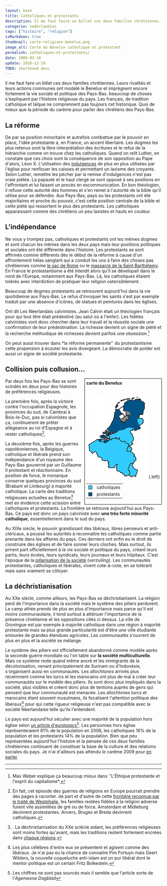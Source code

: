```yaml
---
layout: base
title: Catholiques et protestants
description: Il me faut faire un billet ces deux familles chrétiennes. Leurs rivalités et leurs actions communes ont modelé le Benelux et imprègnent encore fortement la 
categorie: nederlandjes
tags: ["histoire", "religion"]
isMarkdown: true
thumbnail: carte-religions-benelux.png
image_alt: Carte du Benelux catholique et protestant
permalink: catholiques-et-protestants/
date: 2009-03-18
update: 2016-12-19
TODO: shortened desc
---
```


Il me faut faire un billet ces deux familles chrétiennes. Leurs rivalités et leurs actions communes ont modelé le Benelux et imprègnent encore fortement la vie sociale et politique des Pays-Bas. beaucoup de choses s'expliquent par l'histoire religieuse du pays. Les français, de tradition catholique et laïque ne comprennent pas toujours cet historique. Quoi de mieux que la période du carème pour parler des chrétiens des Pays-Bas.

## La réforme
De par sa position minoritaire et autrefois combattue par le pouvoir en place, l'idée protestante a, en France, un accent libertaire. Les dogmes les plus retenus sont la libre interprétation des écritures et le refus de la hiérarchie comme on trouve chez les catholiques. Quand on relit Luther, on constate que ces choix sont la conséquence de son opposition au Pape d'alors, Léon X. L'utilisation des [indulgences](http://fr.wikipedia.org/wiki/Indulgence_(catholicisme)) de plus en plus utilisées par l'église pour renflouer les caisses et permettant un laxisme des croyants. Selon Luther, remettre les pécher par la remise d'indulgences n'est pas vraie piétée. La papauté et le haut clergé se sont opposé à ses positions en l'affrontant et lui faisant un procès en excommunication. En bon théologien, il refuse cette autorité des hommes et s'en remet à l'autorité de la bible qu'il utilise pour se défendre. Aux Pays-Bas, pays ou les protestants ont été majoritaires et proche du pouvoir, c'est cette position centrale de la bible et cette piété qui ressortent le plus des protestants. Les catholiques apparaissant comme des chrétiens un peu laxistes et hauts en couleur.

## L'indépendance
Ne vous y trompez pas, catholiques et protestants ont les mêmes dogmes et sont chacun les mêmes dans les deux pays mais leur positions politiques et sociales ont été différente dans l'histoire. Les protestants se sont affirmés comme différents dès le début de la réforme à cause d'un affrontement hélas sanglant qui a conduit les uns à faire des choses pas chrétiennes comme [le sac de Rome](http://fr.wikipedia.org/wiki/Sac_de_Rome_(1527)) ou le [massacre de la Saint Barthélemy](http://fr.wikipedia.org/wiki/Massacre_de_la_Saint-Barth%C3%A9lemy). En France le protestantisme a été interdit alors qu'il se dévelopait dans le nord de l'Europe, notamment aux Pays-Bas. Là, les catholiques étaient tolérés avec interdiction de pratiquer leur religion ostensiblement.

Beaucoup de dogmes protestants se retrouvent aujourd'hui dans la vie quotidienne aux Pays-Bas. Le refus d'invoquer les saints s'est par exemple traduit par une absence d'icônes, de statues et peintures dans les églises.

Ont dit Les Néerlandais calvinistes. Jean Calvin était un théologien français pour qui tout être était prédestiné (au salut où à l'enfer). Les fidèles calvinistes vont donc chercher dans leur travail et la réussite sociale une confirmation de leur prédestination. La richesse devient un signe de piété et la recherche méthodique de richesses devient parfois une obsession.[^1]

On peut aussi trouver dans *la réforme permanente'' du protestantisme cette propension à écouter les avis divergeant. La démocratie de polder est aussi un signe de société protestante.

## Collision puis collusion...
<!-- HTML -->
<div style="float:right; border:1px solid black; padding:5px; margin-left: 8px;">
<b>carte du Benelux</b><br/><br/>


![Carte du Benelux catholique et protestant](carte-religions-benelux.png){.left}

<table><tr><td>
<div style="width:10px; height:10px; border:1px solid black; background-color:#33CCFF; float:left;"></div>
</td><td>
   catholiques
</td></tr><tr><td>
<div style="width:10px; height:10px; border:1px solid black; background-color:#005588; float:left;"></div>
</td><td>
  protestants
</td></tr></table>
</div>
<!-- / HTML -->
Par deux fois les Pays-Bas se sont scindés en deux pour des histoires de préférences religieuses. 

La première fois, après la victoire contre l'occupation Espagnole, les provinces du sud, de Cambrai à Bois-le-Duc, pas si calvinistes que ça, continuèrent de prêter allégeance au roi d'Espagne et à rester catholiques[^2].

La deuxième fois, après les guerres napoléoniennes, la Belgique, catholique et libérale prend son indépendance d'un royaume des Pays-Bas gouverné par un Guillaume II protestant et réactionnaire. En position de force, le monarque conserve quelques provinces du sud (Brabant et Limbourg) à majorité catholique. La carte des traditions religieuses actuelles  au Benelux[^3] met en évidence cette scission entre catholiques et protestants. La frontière se retrouve aujourd'hui aux Pays-Bas. Ce pays est donc un pays calviniste avec **une très forte minorité catholique**, essentiellement dans le sud du pays.

Au XIXe siècle, le pouvoir grandissant des libéraux, libres penseurs et anti-cléricaux, a poussé les autorités à reconnaître les catholiques comme partie prenante dans les affaires du pays. Ces derniers ont enfin eu le droit de construire des églises et de faire sonner leurs cloches. Mais surtout, ils prirent part officiellement à la vie sociale et politique du pays, créant leurs partis, leurs écoles, leurs syndicats, leurs journaux et leurs hôpitaux. C'est l'époque de la [pillarisation de la société](/nouveau-mot-verzuiling) (*verzuiling*). Les communautés protestantes, catholiques et libérales, vivent cote-à-cote, en se tolérant mais sans vraiment se côtoyer.

## La déchristianisation

Au XXe siècle, comme ailleurs, les Pays-Bas se déchristianisent. La religion perd de l'importance dans la société mais le système des piliers perdurent. Le camp athée prends de plus en plus d'importance mais parce qu'il est moins communautaire, il tend surtout à atténuer l'importance de la présence chrétienne et les oppositions cités ci dessus. La ville de Groningue est par exemple à majorité catholique dans une région à majorité protestante mais sa plus grande particularité est d'être une ville étudiante entourée de grandes étendues agricoles. Les communautés s'ouvrent de plus en plus et la société se mélange.

Le système des piliers est officiellement abandonné comme modèle après la seconde guerre mondiale ou l'on table sur **la société multiculturelle**. Mais ce système reste quand même ancré et les immigrants de la décolonisation, venant principalement de Surinam ou d'Indonésie, s'organisent aussi en communautés. Les *allochtones* arrivés plus récemment comme les turcs et les marocains ont plus de mal à créer leur communautés sur le modèle des piliers. Ils sont donc plus impliqués dans la société, plus visibles et créent donc plus de tentions auprès de gens qui pensent que leur communauté est menacée. Les allochtones turcs et marocains étant souvent musulmans, ils focalisent l'attention politique des libéraux[^4] pour qui cette rigueur religieuse n'est pas compatible avec la société Néerlandaise telle qu'ils l'entendent.

Le pays est aujourd'hui séculier avec une majorité de la population hors église selon [un article d'eurotopics](http://www.eurotopics.net/fr/magazin/gesellschaft-verteilerseite/religion/religion-niederlande/)[^5]. Les personnes hors église représenteraient 61% de la population en 2006, les catholiques 16% de la population et les protestants 14% de la population. Bien que peu représentées aujourd'hui l'histoire et la pensée de ces deux familles chrétiennes continuent de constituer la base de la culture et des relations sociales du pays. Je n'ai d'ailleurs pas attendu le carême 2009 pour [en parler](/?q=protestants).

---
[^1]: Max Weber explique ça beaucoup mieux dans ''L'Éthique protestante et l'esprit du capitalisme*.
[^2]: En fait, cet épisode des guerres de religions en Europe pourrait prendre des pages à raconter. de part et d'autre de cette [frontière reconnue par le traité de Westphalie](http://upload.wikimedia.org/wikipedia/commons/d/d5/Netherlands_1559-1608.jpg), les familles restées fidèles à la religion adverse furent vite assimilées de gré ou de force. Amsterdam et Midleburg devinrent protestantes. Anvers, Bruges et Breda devinrent catholiques. 
[^3]: . La déchristianisation du XXe sciècle aidant, les préférences religieuses sont moins fortes qu'avant, mais les traditions restent fortement encrées dans [chaque régions](/les-provinces-des-pays-bas).
[^4]: Les plus célèbres d'entre eux se présentent et agisent comme des libéraux. Je n'ai pas eu la chance de connaitre Pim Fortuyn mais Geert Wilders, la nouvelle coqueluche anti-islam est un pur libéral dont le mentor politique est un certain Fritz Bolkestein.
[^5]: Les chiffres ne sont pas sourcés mais il semble que l'article sorte de l'*Agemeene Dagblad*